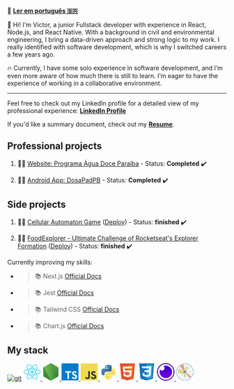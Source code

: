 🔗 **[Ler em português 🇧🇷](/README-pt-BR.md)**

👋 Hi! I'm Victor, a junior Fullstack developer with experience in React, Node.js, and React Native. With a background in civil and environmental engineering, I bring a data-driven approach and strong logic to my work. I really identified with software development, which is why I switched careers a few years ago.

🔥 Currently, I have some solo experience in software development, and I’m even more aware of how much there is still to learn. I’m eager to have the experience of working in a collaborative environment.

---
Feel free to check out my LinkedIn profile for a detailed view of my professional experience: **[LinkedIn Profile](https://linkedin.com/in/victorsgb/)**

If you'd like a summary document, check out my **[Resume](/VSGB-CV-en-US.pdf)**.

## Professional projects
1. 👨‍💻 [Website: Programa Água Doce Paraíba](https://aguadoce.seirh.pb.gov.br) - Status: **Completed** ✔️

2. 👨‍💻 [Android App: DosaPadPB](https://play.google.com/store/apps/details?id=com.aguadoce.digitalParaiba) - Status: **Completed** ✔️

## Side projects

1. 👨‍💻 [Cellular Automaton Game](https://github.com/victorsgb/cellular-automata) ([Deploy](https://cellular-automata-beryl.vercel.app/)) - Status: **finished** ✔️

2. 👨‍💻 [FoodExplorer - Ultimate Challenge of Rocketseat's Explorer Formation](https://github.com/victorsgb/food-explorer-frontend) ([Deploy](https://food-explorer-frontend.netlify.app/)) - Status: **finished** ✔️

Currently improving my skills:

- > 📚 Next.js [Official Docs](https://nextjs.org/docs)
- > 📚 Jest [Official Docs](https://jestjs.io/docs/getting-started)
- > 📚 Tailwind CSS [Official Docs](https://tailwindcss.com/docs/installation)
- >  📚 Chart.js [Official Docs](https://www.chartjs.org/)

## My stack

<p align="left">
  <a href="https://git-scm.com/" target="_blank" rel="noreferrer"> <img src="https://cdn.jsdelivr.net/gh/devicons/devicon/icons/git/git-original.svg" alt="git" width="40" height="40"/></a>
  <a href="https://react.dev/" target="_blank" rel="noreferrer"> <img src="https://raw.githubusercontent.com/devicons/devicon/master/icons/react/react-original.svg" alt="react" width="40" height="40"/> </a> 
  <a href="https://nodejs.org/" target="_blank" rel="noreferrer"> <img src="https://raw.githubusercontent.com/devicons/devicon/master/icons/nodejs/nodejs-original.svg" alt="node" width="40" height="40"/> </a> 
  <a href="https://www.typescriptlang.org/" target="_blank" rel="noreferrer"> <img src="https://raw.githubusercontent.com/devicons/devicon/master/icons/typescript/typescript-original.svg" alt="typescript" width="40" height="40"/> </a> 
  <a href="https://developer.mozilla.org/en-US/docs/Web/JavaScript" target="_blank" rel="noreferrer"> <img src="https://raw.githubusercontent.com/devicons/devicon/master/icons/javascript/javascript-original.svg" alt="javascript" width="40" height="40"/> </a> 
  <a href="https://www.python.org" target="_blank" rel="noreferrer"> <img src="https://raw.githubusercontent.com/devicons/devicon/master/icons/python/python-original.svg" alt="python" width="40" height="40"/> </a>
  <a href="https://developer.mozilla.org/en-US/docs/Web/Html" target="_blank" rel="noreferrer"> <img src="https://raw.githubusercontent.com/devicons/devicon/master/icons/html5/html5-original.svg" alt="html5" width="40" height="40"/> </a>
  <a href="https://developer.mozilla.org/en-US/docs/Web/Css" target="_blank" rel="noreferrer"> <img src="https://raw.githubusercontent.com/devicons/devicon/master/icons/css3/css3-original.svg" alt="css3" width="40" height="40"/> </a>
  <a href="https://insomnia.rest/" target="_blank" rel="noreferrer"> <img src="https://raw.githubusercontent.com/devicons/devicon/master/icons/insomnia/insomnia-original.svg" alt="insomnia" width="40" height="40"/> </a>
  <a href="https://matplotlib.org/" target="_blank" rel="noreferrer"> <img src="https://raw.githubusercontent.com/devicons/devicon/master/icons/matplotlib/matplotlib-original.svg" alt="matplotlib" width="40" height="40"/> </a>
</p>